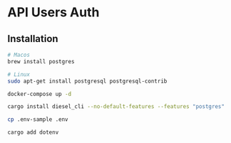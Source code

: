 # API Users Auth

## Installation

```bash
# Macos
brew install postgres

# Linux
sudo apt-get install postgresql postgresql-contrib
```

```bash
docker-compose up -d
```

```bash
cargo install diesel_cli --no-default-features --features "postgres"
```

```bash
cp .env-sample .env
```

```bash
cargo add dotenv
```
